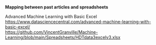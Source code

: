 <b>Mapping between past articles and spreadsheets</b>

Advanced Machine Learning with Basic Excel <br>
https://www.datasciencecentral.com/advanced-machine-learning-with-basic-excel/ <br>
https://github.com/VincentGranville/Machine-Learning/blob/main/Spreadsheets/HDTdata3excelv3.xlsx <p>

